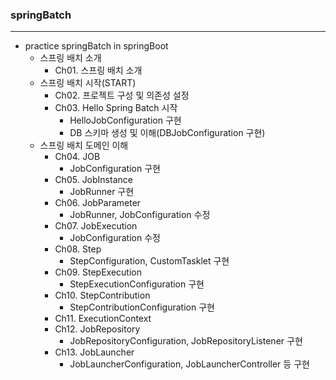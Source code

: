 ### springBatch
***
+ practice springBatch in springBoot
  + 스프링 배치 소개
    + Ch01. 스프링 배치 소개
  + 스프링 배치 시작(START)
    + Ch02. 프로젝트 구성 및 의존성 설정
    + Ch03. Hello Spring Batch 시작
      + HelloJobConfiguration 구현
      + DB 스키마 생성 및 이해(DBJobConfiguration 구현)
  + 스프링 배치 도메인 이해
    + Ch04. JOB
      + JobConfiguration 구현
    + Ch05. JobInstance
      + JobRunner 구현
    + Ch06. JobParameter
      + JobRunner, JobConfiguration 수정 
    + Ch07. JobExecution
      + JobConfiguration 수정
    + Ch08. Step
      + StepConfiguration, CustomTasklet 구현
    + Ch09. StepExecution
      + StepExecutionConfiguration 구현
    + Ch10. StepContribution
      + StepContributionConfiguration 구현
    + Ch11. ExecutionContext
    + Ch12. JobRepository
      + JobRepositoryConfiguration, JobRepositoryListener 구현
    + Ch13. JobLauncher
      + JobLauncherConfiguration, JobLauncherController 등 구현
